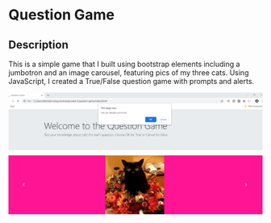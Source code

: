 # Question Game

## Description

This is a simple game that I built using bootstrap elements including a jumbotron and an image carousel, featuring pics of my three cats. Using JavaScript, I created a True/False question game with prompts and alerts.

![Question Game Site](2020-05-27-15-25-33.png)
